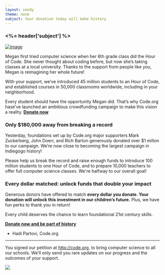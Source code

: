 ```yaml
---
layout: sendy
theme: none
subject: Your donation today will make history
---
```

### <%= header['subject'] %>

[![image](http://code.org/images/fit-400/megan.png)](http://igg.me/at/hourofcode/x/9005878)

Megan first tried computer science when her 6th grade class did the Hour of Code. She never thought about coding before, but now she’s taking classes at a local university. Thanks to the support from people like you, Megan is reimagining her whole future! 

With your support, we’ve introduced 45 million students to an Hour of Code, and established courses in 50,000 classrooms worldwide, including in your neighborhood.

Every student should have the opportunity Megan did. That’s why Code.org hase’ve launched an ambitious crowdfunding campaign to make this vision a reality. **[Donate now](http://igg.me/at/hourofcode/x/9005878)**

### Only $180,000 away from breaking a record
Yesterday, foundations set up by Code.org major supporters Mark Zuckerberg, John Doerr, and Rich Barton generously donated over $1 millon to our campaign. We’re now close to becoming the largest campaign in Indiegogo history!

Please help us break the record and raise enough funds to introduce 100 million students to one Hour of Code, and to prepare 10,000 teachers to offer full computer science classes. We're halfway to our overall goal!

### Every dollar matched: unlock funds that double your impact
Generous donors have offered to match **every dollar you donate. Your donation will unlock this investment in our children’s future.** Plus, we have fun perks to thank you in return!

Every child deserves the chance to learn foundational 21st century skills. 

**[Donate now and be part of history](http://igg.me/at/hourofcode/x/9005878)**

- Hadi Partovi, Code.org


<hr>

You signed our petition at http://code.org, to bring computer science to all our schools. We’ll only send you rare updates on our progress and the outcomes of your support.

![](<%= tracking_pixel %>)